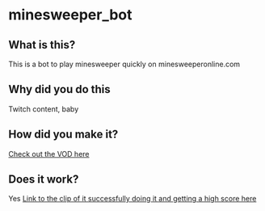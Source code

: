 # minesweeper_bot

## What is this?
This is a bot to play minesweeper quickly on minesweeperonline.com

## Why did you do this
Twitch content, baby

## How did you make it?
[Check out the VOD here](https://www.twitch.tv/videos/1417398509)

## Does it work?
Yes [Link to the clip of it successfully doing it and getting a high score here](https://twitter.com/BuildABarr/status/1500597587073667072)
